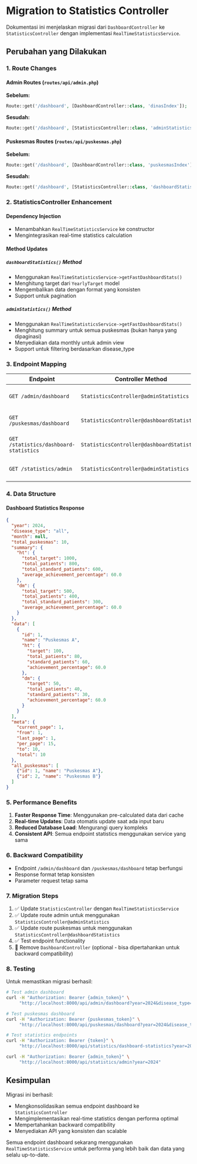# Migration to Statistics Controller

Dokumentasi ini menjelaskan migrasi dari `DashboardController` ke `StatisticsController` dengan implementasi `RealTimeStatisticsService`.

## Perubahan yang Dilakukan

### 1. Route Changes

#### Admin Routes (`routes/api/admin.php`)
**Sebelum:**
```php
Route::get('/dashboard', [DashboardController::class, 'dinasIndex']);
```

**Sesudah:**
```php
Route::get('/dashboard', [StatisticsController::class, 'adminStatistics']);
```

#### Puskesmas Routes (`routes/api/puskesmas.php`)
**Sebelum:**
```php
Route::get('/dashboard', [DashboardController::class, 'puskesmasIndex']);
```

**Sesudah:**
```php
Route::get('/dashboard', [StatisticsController::class, 'dashboardStatistics']);
```

### 2. StatisticsController Enhancement

#### Dependency Injection
- Menambahkan `RealTimeStatisticsService` ke constructor
- Mengintegrasikan real-time statistics calculation

#### Method Updates

##### `dashboardStatistics()` Method
- Menggunakan `RealTimeStatisticsService->getFastDashboardStats()`
- Menghitung target dari `YearlyTarget` model
- Mengembalikan data dengan format yang konsisten
- Support untuk pagination

##### `adminStatistics()` Method
- Menggunakan `RealTimeStatisticsService->getFastDashboardStats()`
- Menghitung summary untuk semua puskesmas (bukan hanya yang dipaginasi)
- Menyediakan data monthly untuk admin view
- Support untuk filtering berdasarkan disease_type

### 3. Endpoint Mapping

| Endpoint | Controller Method | Fungsi |
|----------|-------------------|--------|
| `GET /admin/dashboard` | `StatisticsController@adminStatistics` | Dashboard untuk admin/dinas |
| `GET /puskesmas/dashboard` | `StatisticsController@dashboardStatistics` | Dashboard untuk puskesmas |
| `GET /statistics/dashboard-statistics` | `StatisticsController@dashboardStatistics` | Endpoint statistics umum |
| `GET /statistics/admin` | `StatisticsController@adminStatistics` | Endpoint statistics admin |

### 4. Data Structure

#### Dashboard Statistics Response
```json
{
  "year": 2024,
  "disease_type": "all",
  "month": null,
  "total_puskesmas": 10,
  "summary": {
    "ht": {
      "total_target": 1000,
      "total_patients": 800,
      "total_standard_patients": 600,
      "average_achievement_percentage": 60.0
    },
    "dm": {
      "total_target": 500,
      "total_patients": 400,
      "total_standard_patients": 300,
      "average_achievement_percentage": 60.0
    }
  },
  "data": [
    {
      "id": 1,
      "name": "Puskesmas A",
      "ht": {
        "target": 100,
        "total_patients": 80,
        "standard_patients": 60,
        "achievement_percentage": 60.0
      },
      "dm": {
        "target": 50,
        "total_patients": 40,
        "standard_patients": 30,
        "achievement_percentage": 60.0
      }
    }
  ],
  "meta": {
    "current_page": 1,
    "from": 1,
    "last_page": 1,
    "per_page": 15,
    "to": 10,
    "total": 10
  },
  "all_puskesmas": [
    {"id": 1, "name": "Puskesmas A"},
    {"id": 2, "name": "Puskesmas B"}
  ]
}
```

### 5. Performance Benefits

1. **Faster Response Time**: Menggunakan pre-calculated data dari cache
2. **Real-time Updates**: Data otomatis update saat ada input baru
3. **Reduced Database Load**: Mengurangi query kompleks
4. **Consistent API**: Semua endpoint statistics menggunakan service yang sama

### 6. Backward Compatibility

- Endpoint `/admin/dashboard` dan `/puskesmas/dashboard` tetap berfungsi
- Response format tetap konsisten
- Parameter request tetap sama

### 7. Migration Steps

1. ✅ Update `StatisticsController` dengan `RealTimeStatisticsService`
2. ✅ Update route admin untuk menggunakan `StatisticsController@adminStatistics`
3. ✅ Update route puskesmas untuk menggunakan `StatisticsController@dashboardStatistics`
4. ✅ Test endpoint functionality
5. 🔄 Remove `DashboardController` (optional - bisa dipertahankan untuk backward compatibility)

### 8. Testing

Untuk memastikan migrasi berhasil:

```bash
# Test admin dashboard
curl -H "Authorization: Bearer {admin_token}" \
     "http://localhost:8000/api/admin/dashboard?year=2024&disease_type=all"

# Test puskesmas dashboard
curl -H "Authorization: Bearer {puskesmas_token}" \
     "http://localhost:8000/api/puskesmas/dashboard?year=2024&disease_type=all"

# Test statistics endpoints
curl -H "Authorization: Bearer {token}" \
     "http://localhost:8000/api/statistics/dashboard-statistics?year=2024"

curl -H "Authorization: Bearer {admin_token}" \
     "http://localhost:8000/api/statistics/admin?year=2024"
```

## Kesimpulan

Migrasi ini berhasil:
- Mengkonsolidasikan semua endpoint dashboard ke `StatisticsController`
- Mengimplementasikan real-time statistics dengan performa optimal
- Mempertahankan backward compatibility
- Menyediakan API yang konsisten dan scalable

Semua endpoint dashboard sekarang menggunakan `RealTimeStatisticsService` untuk performa yang lebih baik dan data yang selalu up-to-date.